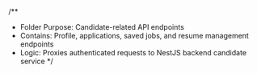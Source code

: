 /**
 * Folder Purpose: Candidate-related API endpoints
 * Contains: Profile, applications, saved jobs, and resume management endpoints
 * Logic: Proxies authenticated requests to NestJS backend candidate service
 */
